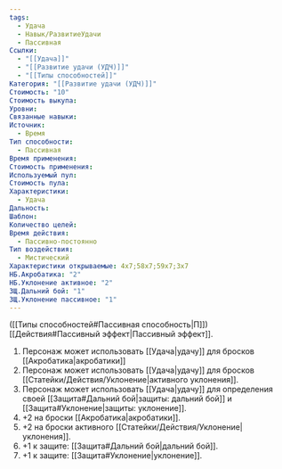 ```yaml
---
tags:
  - Удача
  - Навык/РазвитиеУдачи
  - Пассивная
Ссылки:
  - "[[Удача]]"
  - "[[Развитие удачи (УДЧ)]]"
  - "[[Типы способностей]]"
Категория: "[[Развитие удачи (УДЧ)]]"
Стоимость: "10"
Стоимость выкупа:
Уровни:
Связанные навыки:
Источник:
  - Время
Тип способности:
  - Пассивная
Время применения:
Стоимость применения:
Используемый пул:
Стоимость пула:
Характеристики:
  - Удача
Дальность:
Шаблон:
Количество целей:
Время действия:
  - Пассивно-постоянно
Тип воздействия:
  - Мистический
Характеристики открываемые: 4x7;58x7;59x7;3x7
НБ.Акробатика: "2"
НБ.Уклонение активное: "2"
ЗЩ.Дальний бой: "1"
ЗЩ.Уклонение пассивное: "1"
---
```

([[Типы способностей#Пассивная способность|П]]) [[Действия#Пассивный эффект|Пассивный эффект]]. 

1. Персонаж может использовать [[Удача|удачу]] для бросков [[Акробатика|акробатики]]
2. Персонаж может использовать [[Удача|удачу]] для бросков [[Статейки/Действия/Уклонение|активного уклонения]].
3. Персонаж может использовать [[Удача|удачу]] для определения своей [[Защита#Дальний бой|защиты: дальний бой]] и [[Защита#Уклонение|защиты: уклонение]].
4. +2 на броски [[Акробатика|акробатики]].
5. +2 на броски активного [[Статейки/Действия/Уклонение|уклонения]].
6. +1 к защите: [[Защита#Дальний бой|дальний бой]].
7. +1 к защите: [[Защита#Уклонение|уклонение]].